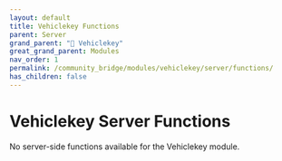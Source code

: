 ```yaml
---
layout: default
title: Vehiclekey Functions
parent: Server
grand_parent: "🔑 Vehiclekey"
great_grand_parent: Modules
nav_order: 1
permalink: /community_bridge/modules/vehiclekey/server/functions/
has_children: false
---
```


# Vehiclekey Server Functions
No server-side functions available for the Vehiclekey module.
